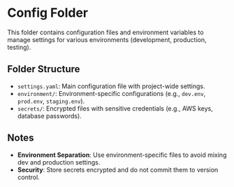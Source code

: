 # Config Folder

This folder contains configuration files and environment variables to manage settings for various environments (development, production, testing).

## Folder Structure
- `settings.yaml`: Main configuration file with project-wide settings.
- `environment/`: Environment-specific configurations (e.g., `dev.env`, `prod.env`, `staging.env`).
- `secrets/`: Encrypted files with sensitive credentials (e.g., AWS keys, database passwords).

## Notes
- **Environment Separation**: Use environment-specific files to avoid mixing dev and production settings.
- **Security**: Store secrets encrypted and do not commit them to version control.
